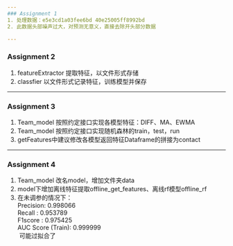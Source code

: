 ```yaml
---
### Assignment 1
1. 处理数据：e5e3cd1a03fee6bd 40e25005ff8992bd
2. 此数据头部噪声过大，对预测无意义，直接去除开头部分数据

---
```

### Assignment 2
1. featureExtractor 提取特征，以文件形式存储
2. classfier 以文件形式记录特征，训练模型并保存

---
### Assignment 3
1. Team_model 按照约定接口实现各模型特征：DIFF、MA、EWMA
2. Team_model 按照约定接口实现随机森林的train，test，run
3. getFeatures中建议修改各模型返回特征Dataframe的拼接为contact

---
### Assignment 4
1. Team_model 改名model，增加文件夹data
2. model下增加离线特征提取offline_get_features、离线rf模型offline_rf
3. 在未调参的情况下： <br>
  Precision:   0.998066 <br>
  Recall   :   0.953789 <br>
  F1score  :   0.975425 <br>
  AUC Score (Train): 0.999999  <br>
  可能过拟合了

